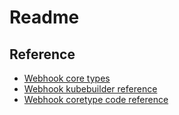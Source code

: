 # Readme


## Reference

- [Webhook core types](https://book.kubebuilder.io/reference/webhook-for-core-types.html)
- [Webhook kubebuilder reference](https://book.kubebuilder.io/reference/markers/webhook.html)
- [Webhook coretype code reference](https://github.com/kubernetes-sigs/controller-runtime/blob/master/examples/builtins/mutatingwebhook.go)
